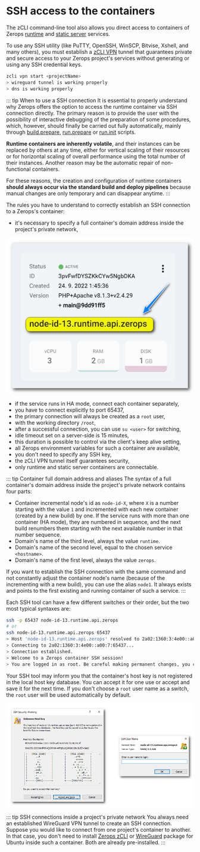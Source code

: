 # SSH access to the containers

The zCLI command-line tool also allows you direct access to containers of Zerops [runtime](/documentation/services/runtimes.html) and [static server](/documentation/services/static-servers/nginx.html#nginx) services.

To use any SSH utility (like PuTTY, OpenSSH, WinSCP, Bitvise, Xshell, and many others), you must establish a [zCLI VPN](/documentation/cli/available-commands.html#vpn-start-project-name) tunnel that guarantees private and secure access to your Zerops project's services without generating or using any SSH credential keys.

```bash
zcli vpn start <projectName>
> wireguard tunnel is working properly
> dns is working properly
```

<!-- markdownlint-disable DOCSMD004 -->
::: tip When to use a SSH connection
It is essential to properly understand why Zerops offers the option to access the runtime container via SSH connection directly. The primary reason is to provide the user with the possibility of interactive debugging of the preparation of some procedures, which, however, should finally be carried out fully automatically, mainly through [build.prepare](/documentation/build/build-config.html#prepare-optional), [run.prepare](/documentation/build/build-config.html#prepare-optional-for-all-services) or [run.init](/documentation/build/build-config.html#init-optional-for-all-services) scripts.

**Runtime containers are inherently volatile**, and their instances can be replaced by others at any time, either for vertical scaling of their resources or for horizontal scaling of overall performance using the total number of their instances. Another reason may be the automatic repair of non-functional containers.

For these reasons, the creation and configuration of runtime containers **should always occur via the standard build and deploy pipelines** because manual changes are only temporary and can disappear anytime.
:::
<!-- markdownlint-enable DOCSMD004 -->

The rules you have to understand to correctly establish an SSH connection to a Zerops's container:

* it's necessary to specify a full container's domain address inside the project's private network,

![SSH Access](./images/Container_Full_Domain_Name.png "Container Domain Name")

* if the service runs in HA mode, connect each container separately,
* you have to connect explicitly to port 65437,
* the primary connection will always be created as a `root` user,
* with the working directory `/root`,
* after a successful connection, you can use `su <user>` for switching,
* idle timeout set on a server-side is 15 minutes,
* this duration is possible to control via the client's keep alive setting,
* all Zerops environment variables for such a container are available,
* you don't need to specify any SSH key,
* the zCLI VPN tunnel itself guarantees security,
* only runtime and static server containers are connectable.

<!-- markdownlint-disable DOCSMD004 -->
::: tip Container full domain address and aliases
The syntax of a full container's domain address inside the project's private network contains four parts:

* Container incremental node's id as `node-id-X`, where `X` is a number starting with the value `1` and incremented with each new container (created by a new build) by one. If the service runs with more than one container (HA mode), they are numbered in sequence, and the next build renumbers them starting with the next available number in that number sequence.
* Domain's name of the third level, always the value `runtime`.
* Domain's name of the second level, equal to the chosen service `<hostname>`.
* Domain's name of the first level, always the value `zerops`.

If you want to establish the SSH connection with the same command and not constantly adjust the container node's name (because of the incrementing with a new build), you can use the alias `node1`. It always exists and points to the first existing and running container of such a service.
:::
<!-- markdownlint-enable DOCSMD004 -->

Each SSH tool can have a few different switches or their order, but the two most typical syntaxes are:

```bash
ssh -p 65437 node-id-13.runtime.api.zerops
# or
ssh node-id-13.runtime.api.zerops 65437
> Host 'node-id-13.runtime.api.zerops' resolved to 2a02:1360:3:4e00::a00:7.
> Connecting to 2a02:1360:3:4e00::a00:7:65437...
> Connection established.
> Welcome to a Zerops container SSH session!
> You are logged in as root. Be careful making permanent changes, you can lose stuff.
```

Your SSH tool may inform you that the container's host key is not registered in the local host key database. You can accept it for one use or accept and save it for the next time. If you don't choose a `root` user name as a switch, the `root` user will be used automatically by default.

![SSH Access](./images/Unknown_Host_Key_User_Name.png "Host Key & User Name")

<!-- markdownlint-disable DOCSMD004 -->
::: tip SSH connections inside a project's private network
You always need an established WireGuard VPN tunnel to create an SSH connection. Suppose you would like to connect from one project's container to another. In that case, you don't need to install [Zerops zCLI](/documentation/cli/installation.html#download-the-zcli-static-binary) or [WireGuard](https://www.wireguard.com/install) package for Ubuntu inside such a container. Both are already pre-installed.
:::
<!-- markdownlint-enable DOCSMD004 -->
